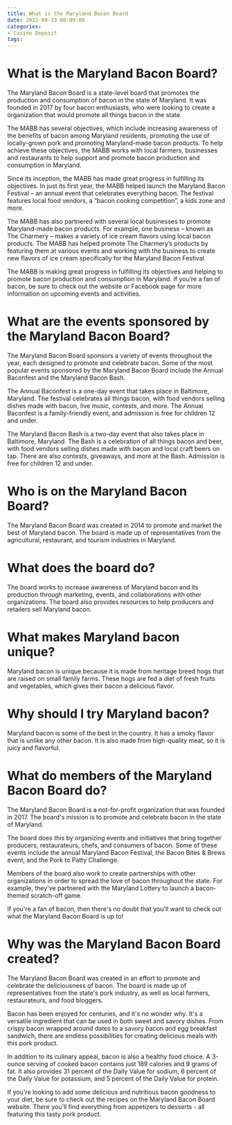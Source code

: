 ```yaml
---
title: What is the Maryland Bacon Board
date: 2022-09-23 00:09:09
categories:
- Casino Deposit
tags:
---
```



#  What is the Maryland Bacon Board?

The Maryland Bacon Board is a state-level board that promotes the production and consumption of bacon in the state of Maryland. It was founded in 2017 by four bacon enthusiasts, who were looking to create a organization that would promote all things bacon in the state.

The MABB has several objectives, which include increasing awareness of the benefits of bacon among Maryland residents, promoting the use of locally-grown pork and promoting Maryland-made bacon products. To help achieve these objectives, the MABB works with local farmers, businesses and restaurants to help support and promote bacon production and consumption in Maryland.

Since its inception, the MABB has made great progress in fulfilling its objectives. In just its first year, the MABB helped launch the Maryland Bacon Festival – an annual event that celebrates everything bacon. The festival features local food vendors, a “bacon cooking competition”, a kids zone and more.

The MABB has also partnered with several local businesses to promote Maryland-made bacon products. For example, one business – known as The Charmery – makes a variety of ice cream flavors using local bacon products. The MABB has helped promote The Charmery’s products by featuring them at various events and working with the business to create new flavors of ice cream specifically for the Maryland Bacon Festival.

The MABB is making great progress in fulfilling its objectives and helping to promote bacon production and consumption in Maryland. If you’re a fan of bacon, be sure to check out the website or Facebook page for more information on upcoming events and activities.

#  What are the events sponsored by the Maryland Bacon Board?

The Maryland Bacon Board sponsors a variety of events throughout the year, each designed to promote and celebrate bacon. Some of the most popular events sponsored by the Maryland Bacon Board include the Annual Baconfest and the Maryland Bacon Bash.

The Annual Baconfest is a one-day event that takes place in Baltimore, Maryland. The festival celebrates all things bacon, with food vendors selling dishes made with bacon, live music, contests, and more. The Annual Baconfest is a family-friendly event, and admission is free for children 12 and under.

The Maryland Bacon Bash is a two-day event that also takes place in Baltimore, Maryland. The Bash is a celebration of all things bacon and beer, with food vendors selling dishes made with bacon and local craft beers on tap. There are also contests, giveaways, and more at the Bash. Admission is free for children 12 and under.

#  Who is on the Maryland Bacon Board?

The Maryland Bacon Board was created in 2014 to promote and market the best of Maryland bacon. The board is made up of representatives from the agricultural, restaurant, and tourism industries in Maryland.

# What does the board do?

The board works to increase awareness of Maryland bacon and its production through marketing, events, and collaborations with other organizations. The board also provides resources to help producers and retailers sell Maryland bacon.

# What makes Maryland bacon unique?

Maryland bacon is unique because it is made from heritage breed hogs that are raised on small family farms. These hogs are fed a diet of fresh fruits and vegetables, which gives their bacon a delicious flavor.

# Why should I try Maryland bacon?

Maryland bacon is some of the best in the country. It has a smoky flavor that is unlike any other bacon. It is also made from high-quality meat, so it is juicy and flavorful.

#  What do members of the Maryland Bacon Board do?

The Maryland Bacon Board is a not-for-profit organization that was founded in 2017. The board's mission is to promote and celebrate bacon in the state of Maryland.

The board does this by organizing events and initiatives that bring together producers, restaurateurs, chefs, and consumers of bacon. Some of these events include the annual Maryland Bacon Festival, the Bacon Bites & Brews event, and the Pork to Patty Challenge.

Members of the board also work to create partnerships with other organizations in order to spread the love of bacon throughout the state. For example, they've partnered with the Maryland Lottery to launch a bacon-themed scratch-off game.

If you're a fan of bacon, then there's no doubt that you'll want to check out what the Maryland Bacon Board is up to!

#  Why was the Maryland Bacon Board created?

The Maryland Bacon Board was created in an effort to promote and celebrate the deliciousness of bacon. The board is made up of representatives from the state's pork industry, as well as local farmers, restaurateurs, and food bloggers.

Bacon has been enjoyed for centuries, and it's no wonder why. It's a versatile ingredient that can be used in both sweet and savory dishes. From crispy bacon wrapped around dates to a savory bacon and egg breakfast sandwich, there are endless possibilities for creating delicious meals with this pork product.

In addition to its culinary appeal, bacon is also a healthy food choice. A 3-ounce serving of cooked bacon contains just 189 calories and 9 grams of fat. It also provides 31 percent of the Daily Value for sodium, 6 percent of the Daily Value for potassium, and 5 percent of the Daily Value for protein.

If you're looking to add some delicious and nutritious bacon goodness to your diet, be sure to check out the recipes on the Maryland Bacon Board website. There you'll find everything from appetizers to desserts - all featuring this tasty pork product.